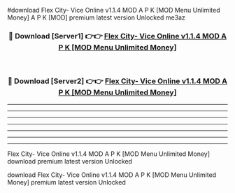 #download Flex City- Vice Online v1.1.4 MOD A P K [MOD Menu Unlimited Money]  A P K [MOD] premium latest version Unlocked me3az 



<div align="center">
<h3>🔴 Download [Server1] 👉👉 <a href="https://apkdownload2.web.app/">Flex City- Vice Online v1.1.4 MOD A P K [MOD Menu Unlimited Money] </a></h3><br>

<h3>🔴 Download [Server2] 👉👉 <a href="https://apkdownload2.web.app/">Flex City- Vice Online v1.1.4 MOD A P K [MOD Menu Unlimited Money] </a></h3>
</div>





----------------------------------------------------------

----------------------------------------------------------

----------------------------------------------------------

----------------------------------------------------------

----------------------------------------------------------

----------------------------------------------------------

----------------------------------------------------------

Flex City- Vice Online v1.1.4 MOD A P K [MOD Menu Unlimited Money]  download premium latest version Unlocked

download Flex City- Vice Online v1.1.4 MOD A P K [MOD Menu Unlimited Money]  premium latest version Unlocked
